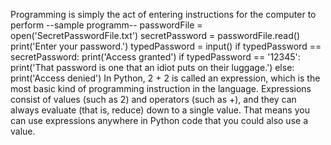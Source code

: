 Programming is simply the act of entering instructions for the computer to perform
--sample programm--
passwordFile = open('SecretPasswordFile.txt')
 secretPassword = passwordFile.read()
 print('Enter your password.')
  typedPassword = input()
if typedPassword == secretPassword:
    print('Access granted')
    if typedPassword == '12345':
       print('That password is one that an idiot puts on their luggage.')
  else:
    print('Access denied')
In Python, 2 + 2 is called an expression, which is the most basic kind of programming instruction in the language. Expressions consist of values (such as 2) and operators (such as +), and they can always evaluate (that is, reduce) down to a single value. That means you can use expressions anywhere in Python code that you could also use a value.
